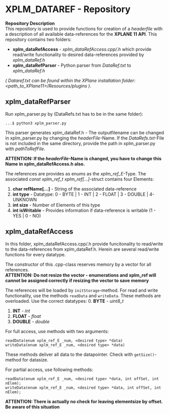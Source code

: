 # XPLM_DATAREF - Repository

__Repository Description__  
This repository is used to provide functions for creation of a *headerfile* with a description of all available data-references for the __XPLANE 11 API__. This repository contains two folders:
- __xplm_dataRefAccess__ - *xplm_dataRefAccess.cpp/.h* which provide read/write functionality to desired data-references provided by *xplm_dataRef.h*
- __xplm_dataRefParser__ - Python parser from *DataRef.txt* to *xplm_dataRef.h*


*( Dataref.txt can be found within the XPlane installation folder: <path_to_XPlane11>/Resources/plugins )*.

## __xplm_dataRefParser__  
Run xplm_parser.py by (DataRefs.txt has to be in the same folder):
```
...$ python3 xplm_parser.py
```
This parser generates xplm_dataRef.h - The outputfilename can be changed in xplm_parser.py by changing the *headerFile*-Name. If the *DataRefs.txt*-File is not included in the same directory, provide the path in xplm_parser.py with *pathToRefFile*.  

  __ATTENTION: If the *headerFile*-Name is changed, you have to change this Name in xplm_dataRefAccess.h also.__

The references are provides as enums as the _xplm_ref_E_-Type. The associated _const xplm_ref_t xplm_ref[...]_-struct contains four Elements:
1. __char refName[...]__ - String of the associated data-reference
2. __int type__ - Datatype: 0 - BYTE | 1 - INT | 2 - FLOAT | 3 - DOUBLE | 4- UNKNOWN
3. __int size__ - Number of Elements of this type
4. __int isWritable__ - Provides information if data-reference is writable (1 - YES | 0 - NO)
## __xplm_dataRefAccess__
In this folder, xplm_dataRefAccess.cpp/.h provide funcitonality to read/write to the data-references from xplm_dataRef.h. Herein are several read/write functions for every datatype.

The constructor of this .cpp-class reserves memory by a vector for all references.  
__ATTENTION: Do not resize the vector - enumerations and xplm_ref will cannot be assigned correctly if resizing the vector to save memory__  


The references will be loaded by `initStorage`-method. For read and write functionality, use the methods `readData` and `writeData`. These methods are overloaded. Use the correct datatypes:
0. __BYTE__ - *uint8_t*
1. __INT__ - *int*
2. __FLOAT__ - *float*
3. __DOUBLE__ - *double*

For full access, use methods with two arguments:
```
readData(enum xplm_ref_E _num, <desired type> *data)
writeData(enum xplm_ref_E _num, <desired type> *data)
```
These methods deliver all data to the datapointer. Check with `getSize()`-method for datasize.

For partial access, use following methods:
```
readData(enum xplm_ref_E _num, <desired type> *data, int offSet, int nElem);
writeData(enum xplm_ref_E _num, <desired type> *data, int offSet, int nElem);

```
__ATTENTION: There is actually no check for leaving elementsize by offset. Be aware of this situation__
